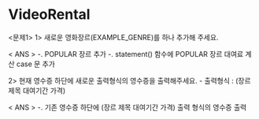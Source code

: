 # VideoRental

<문제1> 
1> 새로운 영화장르(EXAMPLE_GENRE)를 하나 추가해 주세요. 

< ANS > 
-. POPULAR 장르 추가
-. statement() 함수에 POPULAR 장르 대여료 계산 case 문 추가

2> 현재 영수증 하단에 새로운 출력형식의 영수증을 출력해주세요. - 출력형식 : (장르 제목 대여기간 가격)

< ANS >
-. 기존 영수증 하단에  (장르 제목 대여기간 가격) 출력 형식의 영수증 출력
